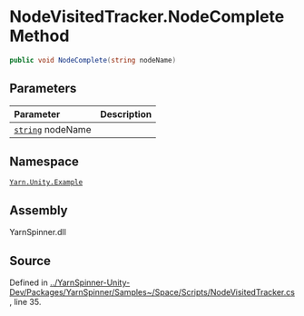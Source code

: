 # NodeVisitedTracker.NodeComplete Method


```csharp
public void NodeComplete(string nodeName)
```

## Parameters
|Parameter|Description|
|:---|:---|
|[`string`](https://docs.microsoft.com/dotnet/api/System.String) nodeName||


## Namespace
[`Yarn.Unity.Example`](/api/csharp/yarn.unity.example/README.md)

## Assembly
YarnSpinner.dll

## Source
Defined in [../YarnSpinner-Unity-Dev/Packages/YarnSpinner/Samples~/Space/Scripts/NodeVisitedTracker.cs](https://github.com/YarnSpinnerTool/YarnSpinner-Unity//blob/develop/Samples~/Space/Scripts/NodeVisitedTracker.cs#L35), line 35.
